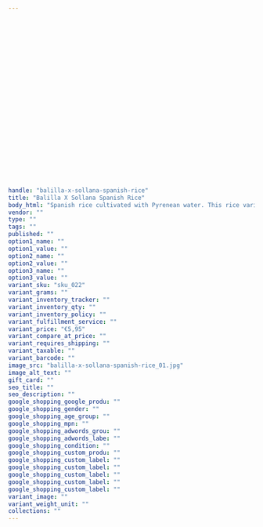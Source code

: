 ```yaml
---
   
   
   
   
   
   
   
   
   
   
   
   
   
   
   
   
   
   
   
   
   
   
   
   
handle: "balilla-x-sollana-spanish-rice"
title: "Balilla X Sollana Spanish Rice"
body_html: "Spanish rice cultivated with Pyrenean water. This rice variety is typical of Cinca Medio (Huesca). This rice cooks well and is perfect for risottos and delicious paella."
vendor: ""
type: ""
tags: ""
published: ""
option1_name: ""
option1_value: ""
option2_name: ""
option2_value: ""
option3_name: ""
option3_value: ""
variant_sku: "sku_022"
variant_grams: ""
variant_inventory_tracker: ""
variant_inventory_qty: ""
variant_inventory_policy: ""
variant_fulfillment_service: ""
variant_price: "€5,95"
variant_compare_at_price: ""
variant_requires_shipping: ""
variant_taxable: ""
variant_barcode: ""
image_src: "balilla-x-sollana-spanish-rice_01.jpg"
image_alt_text: ""
gift_card: ""
seo_title: ""
seo_description: ""
google_shopping_google_produ: ""
google_shopping_gender: ""
google_shopping_age_group: ""
google_shopping_mpn: ""
google_shopping_adwords_grou: ""
google_shopping_adwords_labe: ""
google_shopping_condition: ""
google_shopping_custom_produ: ""
google_shopping_custom_label: ""
google_shopping_custom_label: ""
google_shopping_custom_label: ""
google_shopping_custom_label: ""
google_shopping_custom_label: ""
variant_image: ""
variant_weight_unit: ""
collections: ""
---
```


   
   
   
   
   
   
   
   
   
   
   
   
   
   
   
   
   
   
   
   
   
   
   
   
   


